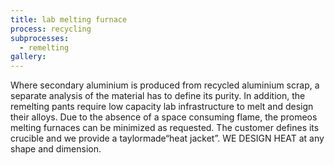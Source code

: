 ```yaml
---
title: lab melting furnace
process: recycling
subprocesses:
  - remelting
gallery:
---
```


Where secondary aluminium is produced from recycled aluminium scrap, a separate analysis of the material has to define its purity. In addition, the remelting pants require low capacity lab infrastructure to melt and design their alloys.  Due to the absence of a space consuming flame, the promeos melting furnaces can be minimized as requested. The customer defines its crucible and we provide a taylormade“heat jacket”. WE DESIGN HEAT at any shape and dimension.

